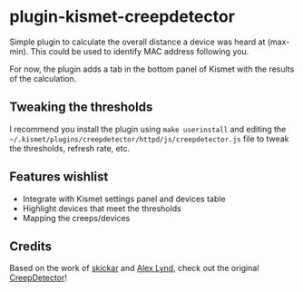 # plugin-kismet-creepdetector

Simple plugin to calculate the overall distance a device was heard at (max-min). This could be used to identify MAC address following you.

For now, the plugin adds a tab in the bottom panel of Kismet with the results of the calculation.

## Tweaking the thresholds

I recommend you install the plugin using ```make userinstall``` and editing the ```~/.kismet/plugins/creepdetector/httpd/js/creepdetector.js``` file to tweak the thresholds, refresh rate, etc.

## Features wishlist

- Integrate with Kismet settings panel and devices table
- Highlight devices that meet the thresholds
- Mapping the creeps/devices

## Credits

Based on the work of [skickar](https://github.com/skickar) and [Alex Lynd](https://github.com/AlexLynd), check out the original [CreepDetector](https://github.com/skickar/CreepDetector)!
